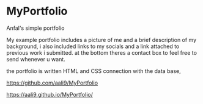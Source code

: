 # MyPortfolio

Anfal's simple portfolio

My example portfolio includes a picture of me and a brief  description of my background, i also included links to my socials and a link attached to previous work i submitted. at the bottom theres a contact box to feel free to send whenever u want.

the portfolio is written HTML and CSS connection with the data base,


 <!------Github pages link------->
 
https://github.com/aali9/MyPortfolio

 <!------Webpage Url link------->
  https://aali9.github.io/MyPortfolio/